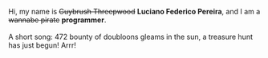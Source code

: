 Hi, my name is ~~Guybrush Threepwood~~ **Luciano Federico Pereira**, and I am a ~~wannabe pirate~~ **programmer**.<br><br>A short song: 472 bounty of doubloons gleams in the sun, a treasure hunt has just begun! Arrr!
